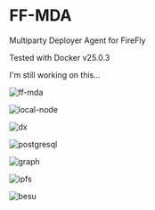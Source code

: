 # FF-MDA
Multiparty Deployer Agent for FireFly

Tested with Docker v25.0.3

I'm still working on this... 

![ff-mda](https://github.com/icemagno/ff-mda/assets/4127512/4043efa2-8fd0-4d76-8407-cdaebcdf17c1)

![local-node](https://github.com/icemagno/ff-mda/assets/4127512/8ee5dc03-caca-4063-a809-574f6a8fd3b2)

![dx](https://github.com/icemagno/ff-mda/assets/4127512/8f318e6c-795e-44c6-bafb-4a8a0b3b978e)

![postgresql](https://github.com/icemagno/ff-mda/assets/4127512/5516c72a-4975-422e-b115-7eea94932d08)

![graph](https://github.com/icemagno/ff-mda/assets/4127512/15d94996-5b9a-4e15-b49b-14bdc4aca924)

![ipfs](https://github.com/icemagno/ff-mda/assets/4127512/cc3c37a9-7cf3-4e66-83d4-b2d4bee99e62)

![besu](https://github.com/icemagno/ff-mda/assets/4127512/66cec74f-54bd-460e-bf05-c5731849fae7)
